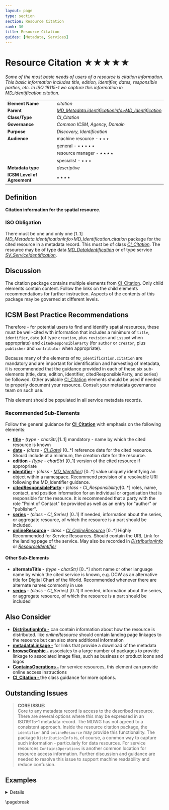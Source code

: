 ```yaml
---
layout: page
type: section
section: Resource Citation
rank: 30
title: Resource Citation
guides: [Metadata, Services]
---
```

# Resource Citation ★★★★★
*Some of the most basic needs of users of a resource is citation information. This basic information includes title, edition, identifier, dates, responsible parties, etc. In ISO 19115-1 we capture this information in MD_identification.citation.*

| | |
| --- | --- |
| **Element Name** | *citation* |
| **Parent** | *[MD_Metadata.identificationInfo>MD_Identification](./class-MD_Identification)* |
| **Class/Type** | *CI_Citation* |
| **Governance** | *Common ICSM, Agency, Domain* |
| **Purpose** | *Discovery, Identification* |
| **Audience** | machine resource - ⭑ ⭑ ⭑ |
| | general - ⭑ ⭑ ⭑ ⭑ ⭑ |
| | resource manager - ⭑ ⭑ ⭑ ⭑ |
| | specialist - ⭑ ⭑ ⭑ |
| **Metadata type** | *descriptive* |
| **ICSM Level of Agreement** | ⭑ ⭑ ⭑ ⭑ |

## Definition
**Citation information for the spatial resource.**

### ISO Obligation

There must be one and only one [1..1] *MD_Metadata.identificationInfo>MD_Identification.citation* package for the cited resource in a metadata record. This must be of class *[CI_Citation](./class-CI_Citation)*. The resource may be of type data *[MD_DataIdentification](./class_MD_DataIdentification)* or of type service *[SV_ServiceIdentification](./ServiceIdentification)*.

## Discussion

The citation package contains multiple elements from [CI_Citation](./class-CI_Citation). Only child elements contain content. Follow the links on the child elements recommendations for further instruction. Aspects of the contents of this package may be governed at different levels.

## ICSM Best Practice Recommendations

Therefore - for potential users to find and identify spatial resources, these must be well-cited with information that includes a minimum of `title`, `identifier`, `date` (of type `creation`, plus `revision` and `issued` when appropriate) and `citedResponsibleParty` (for `author` or `creator`, plus `publisher` and `contributor` when appropriate). 

Because many of the elements of `MD_Identification.citation` are mandatory and are important for identification and harvesting of metadata, it is recommended that the guidance provided in each of these six sub-elements (title, date, edition, identifier, citedResponsibleParty, and series) be followed. Other available [CI_Citation](./class-CI_Citation) elements should be used if needed to properly document your resource. Consult your metadata governance team on such use.

This element should be populated in all service metadata records. 

### Recommended Sub-Elements

Follow the general guidance for **[CI_Citation](./class-CI_Citation)** with emphasis on the following elements:
- **[title](./ResourceTitle) -** *(type - charStr)*[1..1] mandatory - name by which the cited resource is known
- **[date](./ResourceDate) -** *(class - [CI_Date](./class-CI_Date))* [0..\*] reference date for the cited resource. Should include at a minimum, the creation date for the resource.
- **[edition](./ResourceEdition) -** *(type - charStr)* [0..1] version of the cited resource if appropriate
- **[identifier](./ResourceIdentifier) -** *(class - [MD_Identifier](./class-MD_Identifier))* [0..\*] value uniquely identifying an object within a namespace. Recommend provision of a resolvable URI following the MD_Identifier guidance.
- **[citedResponsibleParty](./ResourceResponsibleParty) -** *(class - CI_Responsibility)*[0..\*] roles, name, contact, and position information for an individual or organisation that is responsible for the resource. It is recommended that a party with the role "Point of Contact" be provided as well as an entry for "author" or "publisher".
- **[series](./ResourceSeries) -** *(class - CI_Series)* [0..1] If needed, information about the series, or aggregate resource, of which the resource is a part should be included.
- **[onlineResource](./class-CI_OnlineResource) -** *class - [CI_OnlineResource](./class-CI_OnlineResource)* [0..\*] Highly Recommended for Service Resources. Should contain the URL Link for the landing page of the service. May also be recorded in *[DistributionInfo](./DistributionInfo)* or *[ResourceIdentifier](./ResourceIdentifier)*

#### Other Sub-Elements

- **alternateTitle -** *(type - charStr)* [0..\*] short name or other language name by which the cited service is known, e.g. DCW as an alternative title for Digital Chart of the World. Recommended whenever there are alternate names commonly in use
- **[series](./ResourceSeries) -** *(class - CI_Series)* [0..1] If needed, information about the series, or aggregate resource, of which the resource is a part should be included

## Also Consider

- **[DistributionInfo -](./DistributionInfo)** can contain information about how the resource is distributed. like *onlineResource* should contain landing page linkages to the resource but can also store additional information
- **[metadataLinkage -](./MetadataLinkage)** for links that provide a download of the metadata
- **[browseGraphic -](./BrowseGraphic)** associates to a large number of packages to provide linkage to associated image files, such as business or product icons and logos
- **[ContainsOperations -](./ContainsOperations)** for service resources, this element can provide online access instructions
- **[CI_Citation - ](./class-CI_Citation)** the class guidance for more options.

## Outstanding Issues
> **CORE ISSUE:**  
Core to any metadata record is access to the described resource. There are several options where this may be expressed in an ISO19115-1 metadata record. The MDWG has not agreed to a consistent approach. Inside the resource citation package, the `identifier` and `onlineResource` may provide this functionality. The package `DistributionInfo` is, of course, a common way to capture such information - particularly for data resources. For service resources `ContainsOperations` is another common location for resource access information. Further discussion and guidance are needed to resolve this issue to support machine readability and reduce confusion.

## Examples

<details>

\pagebreak

### XML
Data Resource example

```
<mdb:MD_Metadata>
....
 <mdb:identificationInfo>
  <mri:MD_DataIdentification>
  ....
    <mri:citation>
     <cit:CI_Citation>
       <cit:title>
        <gco:CharacterString>OpenWork geographical data
        </gco:CharacterString>
       </cit:title>
       <cit:date>
        <cit:CI_Date>
          <cit:date>
           <gco:Date>2019-07-18</gco:Date>
          </cit:date>
          <cit:dateType>
           <cit:CI_DateTypeCode 
           codeList="https://schemas.isotc211.org/19115/resources
           /Codelist/cat/codelists.xml#CI_DateTypeCode" 
           codeListValue="creation"/>
          </cit:dateType>
        </cit:CI_Date>
       </cit:date>
       <cit:date>
        <cit:CI_Date>
          <cit:date>
           <gco:Date>2019-07-18</gco:Date>
          </cit:date>
          <cit:dateType>
           <cit:CI_DateTypeCode 
           codeList="https://schemas.isotc211.org/19115/resources
           /Codelist/cat/codelists.xml#CI_DateTypeCode" 
           codeListValue="publication"/>
          </cit:dateType>
        </cit:CI_Date>
       </cit:date>
       <cit:edition>
        <gco:CharacterString>Version 0.1</gco:CharacterString>
       </cit:edition>
       <cit:editionDate>
        <gco:Date>2019-07-18</gco:Date>
       </cit:editionDate>
       <cit:identifier>
        <mcc:MD_Identifier>
          <mcc:code>
           <gco:CharacterString>
           9547e07e-6a15-403b-8b19-488778fe0cf0
           </gco:CharacterString>
          </mcc:code>
          <mcc:codeSpace>
           <gco:CharacterString>
           http://202.49.243.69:8080/geonetwork/srv/eng/metadata/
           </gco:CharacterString>
          </mcc:codeSpace>
        </mcc:MD_Identifier>
       </cit:identifier>
       <cit:citedResponsibleParty>
        <cit:CI_Responsibility>
          <cit:role>
           <cit:CI_RoleCode 
           codeList="https://schemas.isotc211.org/19115/resources
           /Codelist/cat/codelists.xml#CI_RoleCode" 
           codeListValue="author"/>
          </cit:role>
          <cit:party>
           <cit:CI_Organisation>
             <cit:name>
              <gco:CharacterString>OpenWork Ltd
              </gco:CharacterString>
             </cit:name>
             <cit:contactInfo>
              <cit:CI_Contact>
                <cit:address>
                 <cit:CI_Address>
                   <cit:electronicMailAddress>
                    <gco:CharacterString>info@openwork.nz
                    </gco:CharacterString>
                   </cit:electronicMailAddress>
                 </cit:CI_Address>
                </cit:address>
              </cit:CI_Contact>
             </cit:contactInfo>
           </cit:CI_Organisation>
          </cit:party>
        </cit:CI_Responsibility>
       </cit:citedResponsibleParty>
       <cit:citedResponsibleParty>
        <cit:CI_Responsibility>
          <cit:role>
           <cit:CI_RoleCode 
           codeList="https://schemas.isotc211.org/19115/resources
           /Codelist/cat/codelists.xml#CI_RoleCode" 
           codeListValue="publisher"/>
          </cit:role>
          <cit:party>
           <cit:CI_Individual>
             <cit:name>
              <gco:CharacterString>Byron Cochrane
              </gco:CharacterString>
             </cit:name>
             <cit:contactInfo>
              <cit:CI_Contact>
                <cit:address>
                 <cit:CI_Address>
                   <cit:electronicMailAddress>
                    <gco:CharacterString>byron@openwork.nz
                    </gco:CharacterString>
                   </cit:electronicMailAddress>
                 </cit:CI_Address>
                </cit:address>
              </cit:CI_Contact>
             </cit:contactInfo>
           </cit:CI_Individual>
          </cit:party>
        </cit:CI_Responsibility>
       </cit:citedResponsibleParty>
     </cit:CI_Citation>
    </mri:citation>
   ....
  </mri:MD_DataIdentification>
 </mdb:identificationInfo>
....
</mdb:MD_Metadata>
```

Service Resource example
```
<mdb:MD_Metadata>
....
 <mdb:identificationInfo>
   <srv:SV_ServiceIdentification>
     <mri:citation>
      <cit:CI_Citation>
        <cit:title>
         <gco:CharacterString>Sample service metadata 2020-05-28</gco:CharacterString>
        </cit:title>
        <cit:date>
         <cit:CI_Date>
           <cit:date>
            <gco:DateTime>2019-09-01T00:00:00</gco:DateTime>
           </cit:date>
           <cit:dateType>
            <cit:CI_DateTypeCode codeList="http://standards.iso.org/iso/19115/resources/Codelists/cat/codelists.xml#CI_DateTypeCode"
                       codeListValue="creation"/>
           </cit:dateType>
         </cit:CI_Date>
        </cit:date>
        <cit:date>
         <cit:CI_Date>
           <cit:date>
            <gco:DateTime>2019-12-01T00:00:00</gco:DateTime>
           </cit:date>
           <cit:dateType>
            <cit:CI_DateTypeCode codeList="http://standards.iso.org/iso/19115/resources/Codelists/cat/codelists.xml#CI_DateTypeCode"
                       codeListValue="revision"/>
           </cit:dateType>
         </cit:CI_Date>
        </cit:date>
        <cit:edition>
         <gco:CharacterString>2nd Revision</gco:CharacterString>
        </cit:edition>
        <cit:editionDate>
         <gco:DateTime>2019-12-01T00:00:00</gco:DateTime>
        </cit:editionDate>
        <cit:identifier>
         <mcc:MD_Identifier>
           <mcc:code>
            <gcx:Anchor xlink:href="https://my.webite.io/cgi-bin/wfs-map-site" xlink:type="simple">https://my.webite.io/cgi-bin/wfs-map-site</gcx:Anchor>
           </mcc:code>
         </mcc:MD_Identifier>
        </cit:identifier>
        <cit:citedResponsibleParty>
         <cit:CI_Responsibility>
           <cit:role>
            <cit:CI_RoleCode codeList="http://standards.iso.org/iso/19115/resources/Codelists/cat/codelists.xml#CI_RoleCode"
                     codeListValue="contributor"/>
           </cit:role>
           <cit:party>
            <cit:CI_Organisation>
              <cit:name>
               <gco:CharacterString>OpenWork Ltd</gco:CharacterString>
              </cit:name>
              <cit:contactInfo>
               <cit:CI_Contact>
                 <cit:address>
                  <cit:CI_Address>
                    <cit:electronicMailAddress>
                     <gco:CharacterString>info@openwork.nz</gco:CharacterString>
                    </cit:electronicMailAddress>
                  </cit:CI_Address>
                 </cit:address>
               </cit:CI_Contact>
              </cit:contactInfo>
            </cit:CI_Organisation>
           </cit:party>
         </cit:CI_Responsibility>
        </cit:citedResponsibleParty>
        <cit:citedResponsibleParty>
         <cit:CI_Responsibility>
           <cit:role>
            <cit:CI_RoleCode codeList="http://standards.iso.org/iso/19115/resources/Codelists/cat/codelists.xml#CI_RoleCode"
                     codeListValue="publisher"/>
           </cit:role>
           <cit:party>
            <cit:CI_Organisation>
              <cit:name>
               <gco:CharacterString>ICSM MDWG</gco:CharacterString>
              </cit:name>
              <cit:contactInfo>
               <cit:CI_Contact>
                 <cit:address>
                  <cit:CI_Address>
                    <cit:electronicMailAddress>
                     <gco:CharacterString>mdwg@icsm-au.org</gco:CharacterString>
                    </cit:electronicMailAddress>
                  </cit:CI_Address>
                 </cit:address>
               </cit:CI_Contact>
              </cit:contactInfo>
            </cit:CI_Organisation>
           </cit:party>
         </cit:CI_Responsibility>
        </cit:citedResponsibleParty>
        <cit:onlineResource>
         <cit:CI_OnlineResource>
           <cit:linkage>
            <gco:CharacterString>https://my.webite.io/</gco:CharacterString>
           </cit:linkage>
           <cit:protocol gco:nilReason="missing">
            <gco:CharacterString/>
           </cit:protocol>
           <cit:name>
            <gco:CharacterString>OWL WFS Sample site</gco:CharacterString>
           </cit:name>
           <cit:description>
            <gco:CharacterString>Landing page for Spatial Service</gco:CharacterString>
           </cit:description>
           <cit:function>
            <cit:CI_OnLineFunctionCode codeList="http://standards.iso.org/iso/19115/resources/Codelists/cat/codelists.xml#CI_OnLineFunctionCode"
                          codeListValue=""/>
           </cit:function>
         </cit:CI_OnlineResource>
        </cit:onlineResource>
      </cit:CI_Citation>
     </mri:citation>
     ....
  </mri:SV_ServiceIdentification>
 </mdb:identificationInfo>
....
</mdb:MD_Metadata>
```

\pagebreak

### UML diagrams

Recommended elements highlighted in yellow

![ResourceCitation](../images/ResourceCitationUML.png)

</details>

\pagebreak


